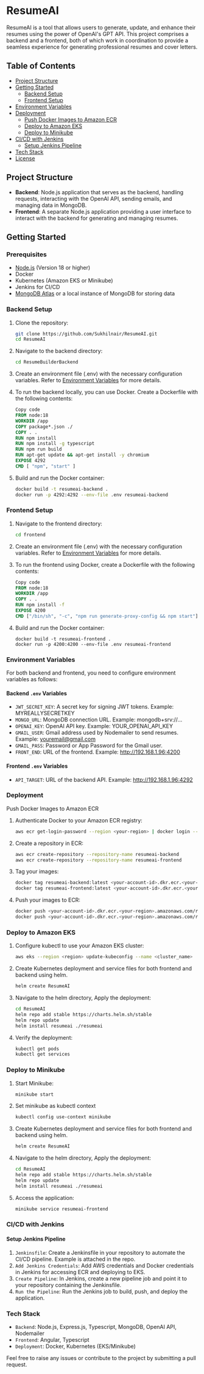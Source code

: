 # ResumeAI

ResumeAI is a tool that allows users to generate, update, and enhance their resumes using the power of OpenAI's GPT API. This project comprises a backend and a frontend, both of which work in coordination to provide a seamless experience for generating professional resumes and cover letters.

## Table of Contents

- [Project Structure](#project-structure)
- [Getting Started](#getting-started)
  - [Backend Setup](#backend-setup)
  - [Frontend Setup](#frontend-setup)
- [Environment Variables](#environment-variables)
- [Deployment](#deployment)
  - [Push Docker Images to Amazon ECR](#push-docker-images-to-amazon-ecr)
  - [Deploy to Amazon EKS](#deploy-to-amazon-eks)
  - [Deploy to Minikube](#deploy-to-minikube)
- [CI/CD with Jenkins](#cicd-with-jenkins)
  - [Setup Jenkins Pipeline](#setup-jenkins-pipeline)
- [Tech Stack](#tech-stack)
- [License](#license)

## Project Structure

- **Backend**: Node.js application that serves as the backend, handling requests, interacting with the OpenAI API, sending emails, and managing data in MongoDB.
- **Frontend**: A separate Node.js application providing a user interface to interact with the backend for generating and managing resumes.

## Getting Started

### Prerequisites

- [Node.js](https://nodejs.org/) (Version 18 or higher)
- Docker
- Kubernetes (Amazon EKS or Minikube)
- Jenkins for CI/CD
- [MongoDB Atlas](https://www.mongodb.com/cloud/atlas) or a local instance of MongoDB for storing data

### Backend Setup

1. Clone the repository:

   ```sh
   git clone https://github.com/Sukhilnair/ResumeAI.git
   cd ResumeAI
   ```
2. Navigate to the backend directory:
    ```sh
    cd ResumeBuilderBackend
    ```
3. Create an environment file (.env) with the necessary configuration variables.
    Refer to [Environment Variables](#environment-variables) for more details.

4. To run the backend locally, you can use Docker. Create a Dockerfile with the following contents:

    ```Dockerfile
    Copy code
    FROM node:18
    WORKDIR /app
    COPY package*.json ./
    COPY . .
    RUN npm install
    RUN npm install -g typescript
    RUN npm run build
    RUN apt-get update && apt-get install -y chromium
    EXPOSE 4292
    CMD [ "npm", "start" ]
    ```
5. Build and run the Docker container:
    ```sh
    docker build -t resumeai-backend .
    docker run -p 4292:4292 --env-file .env resumeai-backend
    ```
### Frontend Setup
1. Navigate to the frontend directory:
    ```sh
    cd frontend
    ```
2. Create an environment file (.env) with the necessary configuration variables. Refer to [Environment Variables](#environment-variables) for more details.

3. To run the frontend using Docker, create a Dockerfile with the following contents:

    ```Dockerfile
    Copy code
    FROM node:18
    WORKDIR /app
    COPY . .
    RUN npm install -f
    EXPOSE 4200
    CMD ["/bin/sh", "-c", "npm run generate-proxy-config && npm start"]
    ```
4. Build and run the Docker container:

    ```
    docker build -t resumeai-frontend .
    docker run -p 4200:4200 --env-file .env resumeai-frontend
    ```
### Environment Variables

For both backend and frontend, you need to configure environment variables as follows:

#### Backend `.env` Variables
- `JWT_SECRET_KEY`: A secret key for signing JWT tokens. Example: MYREALLYSECRETKEY
- `MONGO_URL`: MongoDB connection URL. Example: mongodb+srv://...
- `OPENAI_KEY`: OpenAI API key. Example: YOUR_OPENAI_API_KEY
- `GMAIL_USER`: Gmail address used by Nodemailer to send resumes. Example: youremail@gmail.com
- `GMAIL_PASS`: Password or App Password for the Gmail user.
- `FRONT_END`: URL of the frontend. Example: http://192.168.1.96:4200
#### Frontend `.env` Variables
- `API_TARGET`: URL of the backend API. Example: http://192.168.1.96:4292

### Deployment
Push Docker Images to Amazon ECR
1. Authenticate Docker to your Amazon ECR registry:

    ```sh
    aws ecr get-login-password --region <your-region> | docker login --username AWS --password-stdin <your-account-id>.dkr.ecr.<your-region>.amazonaws.com
    ```
2. Create a repository in ECR:
    ``` sh
    aws ecr create-repository --repository-name resumeai-backend
    aws ecr create-repository --repository-name resumeai-frontend
    ```
3. Tag your images:
    ```sh
    docker tag resumeai-backend:latest <your-account-id>.dkr.ecr.<your-region>.amazonaws.com/resumeai-backend:latest
    docker tag resumeai-frontend:latest <your-account-id>.dkr.ecr.<your-region>.amazonaws.com/resumeai-frontend:latest
    ```
4. Push your images to ECR:
    ```sh
    docker push <your-account-id>.dkr.ecr.<your-region>.amazonaws.com/resumeai-backend:latest
    docker push <your-account-id>.dkr.ecr.<your-region>.amazonaws.com/resumeai-frontend:latest
    ```

### Deploy to Amazon EKS
1. Configure kubectl to use your Amazon EKS cluster:

    ```sh
    aws eks --region <region> update-kubeconfig --name <cluster_name>
    ```
2. Create Kubernetes deployment and service files for both frontend and backend using helm.
    ```sh
    helm create ResumeAI
    ```

3. Navigate to the helm directory, Apply the deployment:
    ```sh
    cd ResumeAI
    helm repo add stable https://charts.helm.sh/stable
    helm repo update
    helm install resumeai ./resumeai
    ```
4. Verify the deployment:
    ```sh
    kubectl get pods
    kubectl get services
    ```

### Deploy to Minikube
1. Start Minikube:
    ```sh
    minikube start
    ```
2. Set minikube as kubectl context
    ```sh
    kubectl config use-context minikube
    ```
3. Create Kubernetes deployment and service files for both frontend and backend using helm.
    ```sh
    helm create ResumeAI
    ```

4. Navigate to the helm directory, Apply the deployment:
    ```sh
    cd ResumeAI
    helm repo add stable https://charts.helm.sh/stable
    helm repo update
    helm install resumeai ./resumeai
    ```
5. Access the application:
    ```sh
    minikube service resumeai-frontend
    ```
### CI/CD with Jenkins
#### Setup Jenkins Pipeline
1. `Jenkinsfile`: Create a Jenkinsfile in your repository to automate the CI/CD pipeline. Example is attached in the repo.
2. `Add Jenkins Credentials`: Add AWS credentials and Docker credentials in Jenkins for accessing ECR and deploying to EKS.
3. `Create Pipeline`: In Jenkins, create a new pipeline job and point it to your repository containing the Jenkinsfile.
4. `Run the Pipeline`: Run the Jenkins job to build, push, and deploy the application.

### Tech Stack
- `Backend`: Node.js, Express.js, Typescript, MongoDB, OpenAI API, Nodemailer
- `Frontend`: Angular, Typescript
- `Deployment`: Docker, Kubernetes (EKS/Minikube)


Feel free to raise any issues or contribute to the project by submitting a pull request.